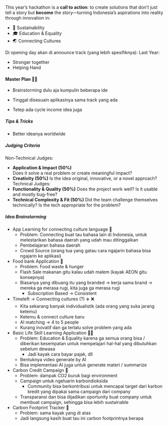 This year’s hackathon is a **call to action**: to create solutions that don’t just tell a story but **become** the story—turning Indonesia’s aspirations into reality through innovation in: 
- 🌱 Sustainability
- 🎓 Education & Equality
- 🌏 Connecting Cultures

Di opening day akan di announce track (yang lebih spesifiknya):
Last Year:
- Stronger together
- Helping Hand

#### Master Plan 👴🏻 
- Brainstorming dulu aja kumpulin beberapa ide 
- Tinggal disesuain aplikasinya sama track yang ada

- Tetep ada cycle income idea juga

##### Tips & Tricks
- Better ideanya worldwide

##### Judging Criteria 
Non-Technical Judges:
- **Application & Impact (50%)**    
    Does it solve a real problem or create meaningful impact?
- **Creativity (50%)**
    Is the idea original, innovative, or a novel approach?
Technical Judges:
- **Functionality & Quality (50%)**
    Does the project work well? Is it usable and mostly bug-free?
- **Technical Complexity & Fit (50%)**
    Did the team challenge themselves technically? Is the tech appropriate for the problem?

##### Idea Brainstorming
- App Learning for connecting culture language 📖 
	- Problem: Connecting buat tau bahasa lain di Indonesia, untuk melestarikan bahasa daerah yang udah mau ditinggalkan 
	- Pembelajaran bahasa daerah 
	- Crowd Source (orang tua yang gatau cara ngajarin bahasa bisa ngajarin ke aplikasi)
- Food bank Application 🍔
	- Problem: Food waste & hunger 
	- Flash Sale makanan gitu kalau udah malem (kayak AEON gitu konsepnya)
	- Biasanya yang dibuang itu yang branded → kerja sama brand → mereka ga merasa rugi, kita juga ga merasa rugi 
		- Subscription Based → Consistent 
- Timeleft → Connecting cultures (?)  ✈️ ❌
	- Kita sekarang banyak individualistik (ada orang yang suka jarang ketemu)
	- Ketemu & connect culture baru 
	- AI matching → 4 to 5 people 
	- Kurang inovatif dan ga terlalu solve problem yang ada
- Basic Life Skill Learning Application 🤹🏻
	- Problem: Education & Equality karena ga semua orang bisa / diberikan kesempatan untuk mempelajari hal-hal yang dibutuhkan sebelum dewasa
		- Jadi kayak cara bayar pajak, dll 
	- Bentuknya video generate by AI 
	- Bisa implementasi AI juga untuk generate materi / summarize 
- Carbon Credit Campaign 🌱
	- Problem: dampak CO2 buruk bagi environment  
	- Campaign untuk ngeluarin karbondioksida
		- Community bisa berkontribusi untuk mencapai target dari karbon kredit yang dipakai sama campaign dari company
	- Transparansi dan bisa dijadikan oportunity buat company untuk membuat campaign, sehingga bisa lebih sustainable
- Carbon Footprint Tracker 👣
	- Problem: sama kayak yang di atas
	- Jadi langsung kasih buat tau ini carbon footprintnya berapa


